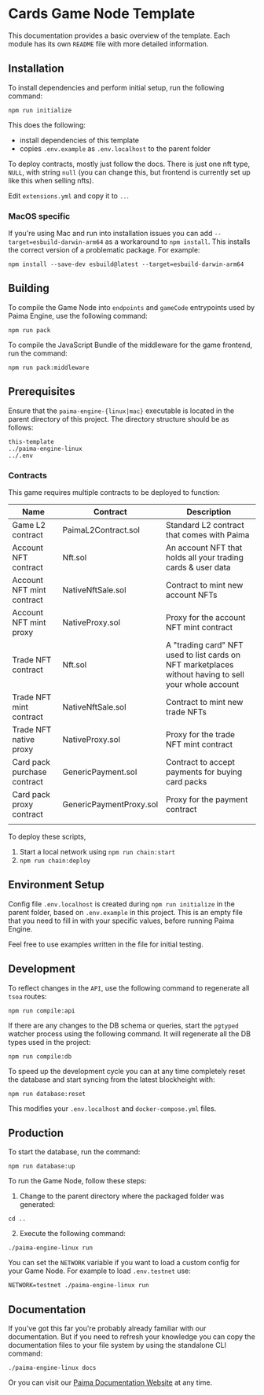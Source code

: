 # Cards Game Node Template

This documentation provides a basic overview of the template. Each module has its own `README` file with more detailed information.

## Installation

To install dependencies and perform initial setup, run the following command:

```
npm run initialize
```

This does the following:

- install dependencies of this template
- copies `.env.example` as `.env.localhost` to the parent folder

To deploy contracts, mostly just follow the docs. There is just one nft type, `NULL`, with string `null` (you can change this, but frontend is currently set up like this when selling nfts).

Edit `extensions.yml` and copy it to `..`.

### MacOS specific

If you're using Mac and run into installation issues you can add `--target=esbuild-darwin-arm64` as a workaround to `npm install`. This installs the correct version of a problematic package. For example:

```
npm install --save-dev esbuild@latest --target=esbuild-darwin-arm64
```

## Building

To compile the Game Node into `endpoints` and `gameCode` entrypoints used by Paima Engine, use the following command:

```
npm run pack
```

To compile the JavaScript Bundle of the middleware for the game frontend, run the command:

```
npm run pack:middleware
```

## Prerequisites

Ensure that the `paima-engine-{linux|mac}` executable is located in the parent directory of this project. The directory structure should be as follows:

```
this-template
../paima-engine-linux
../.env
```

### Contracts

This game requires multiple contracts to be deployed to function:

| Name                        | Contract                | Description                                                                                           |
| --------------------------- | ----------------------- | ----------------------------------------------------------------------------------------------------- |
| Game L2 contract            | PaimaL2Contract.sol     | Standard L2 contract that comes with Paima                                                            |
| Account NFT contract        | Nft.sol                 | An account NFT that holds all your trading cards & user data                                          |
| Account NFT mint contract   | NativeNftSale.sol       | Contract to mint new account NFTs                                                                     |
| Account NFT mint proxy      | NativeProxy.sol         | Proxy for the account NFT mint contract                                                               |
| Trade NFT contract          | Nft.sol                 | A "trading card" NFT used to list cards on NFT marketplaces without having to sell your whole account |
| Trade NFT mint contract     | NativeNftSale.sol       | Contract to mint new trade NFTs                                                                       |
| Trade NFT native proxy      | NativeProxy.sol         | Proxy for the trade NFT mint contract                                                                 |
| Card pack purchase contract | GenericPayment.sol      | Contract to accept payments for buying card packs                                                     |
| Card pack proxy contract    | GenericPaymentProxy.sol | Proxy for the payment contract                                                                        |
|                             |                         |                                                                                                       |

To deploy these scripts,

1. Start a local network using `npm run chain:start`
2. `npm run chain:deploy`

## Environment Setup

Config file `.env.localhost` is created during `npm run initialize` in the parent folder, based on `.env.example` in this project. This is an empty file that you need to fill in with your specific values, before running Paima Engine.

Feel free to use examples written in the file for initial testing.

## Development

To reflect changes in the `API`, use the following command to regenerate all `tsoa` routes:

```
npm run compile:api
```

If there are any changes to the DB schema or queries, start the `pgtyped` watcher process using the following command. It will regenerate all the DB types used in the project:

```
npm run compile:db
```

To speed up the development cycle you can at any time completely reset the database and start syncing from the latest blockheight with:

```
npm run database:reset
```

This modifies your `.env.localhost` and `docker-compose.yml` files.

## Production

To start the database, run the command:

```
npm run database:up
```

To run the Game Node, follow these steps:

1. Change to the parent directory where the packaged folder was generated:

```
cd ..
```

2. Execute the following command:

```
./paima-engine-linux run
```

You can set the `NETWORK` variable if you want to load a custom config for your Game Node. For example to load `.env.testnet` use:

```
NETWORK=testnet ./paima-engine-linux run
```

## Documentation

If you've got this far you're probably already familiar with our documentation. But if you need to refresh your knowledge you can copy the documentation files to your file system by using the standalone CLI command:

```
./paima-engine-linux docs
```

Or you can visit our [Paima Documentation Website](docs.paimastudios.com) at any time.
